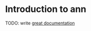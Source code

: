 # Introduction to ann

TODO: write [great documentation](http://jacobian.org/writing/great-documentation/what-to-write/)
